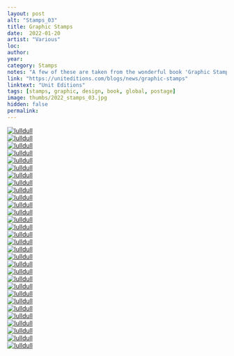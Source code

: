 ```yaml
---
layout: post
alt: "Stamps_03"
title: Graphic Stamps
date:  2022-01-20
artist: "Various"
loc: 
author: 
year: 
category: Stamps
notes: "A few of these are taken from the wonderful book 'Graphic Stamps' from Unit Editions. Acquire it if you can."
link: "https://uniteditions.com/blogs/news/graphic-stamps"
linktext: "Unit Editions"
tags: [stamps, graphic, design, book, global, postage]
image: thumbs/2022_stamps_03.jpg
hidden: false
permalink:
---
```






<div class="post_image">
	<a href="{{ site.baseurl }}/images/posts/2022_stamps_03/001.jpg" target="_blank">
	<img src="{{ site.baseurl }}/images/posts/2022_stamps_03/001.jpg" alt="lulldull"></a>
</div>

<div class="post_image">
	<a href="{{ site.baseurl }}/images/posts/2022_stamps_03/002.jpg" target="_blank">
	<img src="{{ site.baseurl }}/images/posts/2022_stamps_03/002.jpg" alt="lulldull"></a>
</div>

<div class="post_image">
	<a href="{{ site.baseurl }}/images/posts/2022_stamps_03/003.jpg" target="_blank">
	<img src="{{ site.baseurl }}/images/posts/2022_stamps_03/003.jpg" alt="lulldull"></a>
</div>

<div class="post_image">
	<a href="{{ site.baseurl }}/images/posts/2022_stamps_03/004.jpg" target="_blank">
	<img src="{{ site.baseurl }}/images/posts/2022_stamps_03/004.jpg" alt="lulldull"></a>
</div>

<div class="post_image">
	<a href="{{ site.baseurl }}/images/posts/2022_stamps_03/005.jpg" target="_blank">
	<img src="{{ site.baseurl }}/images/posts/2022_stamps_03/005.jpg" alt="lulldull"></a>
</div>

<div class="post_image">
	<a href="{{ site.baseurl }}/images/posts/2022_stamps_03/006.jpg" target="_blank">
	<img src="{{ site.baseurl }}/images/posts/2022_stamps_03/006.jpg" alt="lulldull"></a>
</div>

<div class="post_image">
	<a href="{{ site.baseurl }}/images/posts/2022_stamps_03/007.jpg" target="_blank">
	<img src="{{ site.baseurl }}/images/posts/2022_stamps_03/007.jpg" alt="lulldull"></a>
</div>


<div class="post_image">
	<a href="{{ site.baseurl }}/images/posts/2022_stamps_03/008.jpg" target="_blank">
	<img src="{{ site.baseurl }}/images/posts/2022_stamps_03/008.jpg" alt="lulldull"></a>
</div>

<div class="post_image">
	<a href="{{ site.baseurl }}/images/posts/2022_stamps_03/009.jpg" target="_blank">
	<img src="{{ site.baseurl }}/images/posts/2022_stamps_03/009.jpg" alt="lulldull"></a>
</div>

<div class="post_image">
	<a href="{{ site.baseurl }}/images/posts/2022_stamps_03/010.jpg" target="_blank">
	<img src="{{ site.baseurl }}/images/posts/2022_stamps_03/010.jpg" alt="lulldull"></a>
</div>


<div class="post_image">
	<a href="{{ site.baseurl }}/images/posts/2022_stamps_03/011.jpg" target="_blank">
	<img src="{{ site.baseurl }}/images/posts/2022_stamps_03/011.jpg" alt="lulldull"></a>
</div>


<div class="post_image">
	<a href="{{ site.baseurl }}/images/posts/2022_stamps_03/012.jpg" target="_blank">
	<img src="{{ site.baseurl }}/images/posts/2022_stamps_03/012.jpg" alt="lulldull"></a>
</div>


<div class="post_image">
	<a href="{{ site.baseurl }}/images/posts/2022_stamps_03/013.jpg" target="_blank">
	<img src="{{ site.baseurl }}/images/posts/2022_stamps_03/013.jpg" alt="lulldull"></a>
</div>


<div class="post_image">
	<a href="{{ site.baseurl }}/images/posts/2022_stamps_03/014.jpg" target="_blank">
	<img src="{{ site.baseurl }}/images/posts/2022_stamps_03/014.jpg" alt="lulldull"></a>
</div>


<div class="post_image">
	<a href="{{ site.baseurl }}/images/posts/2022_stamps_03/015.jpg" target="_blank">
	<img src="{{ site.baseurl }}/images/posts/2022_stamps_03/015.jpg" alt="lulldull"></a>
</div>

<div class="post_image">
	<a href="{{ site.baseurl }}/images/posts/2022_stamps_03/016.jpg" target="_blank">
	<img src="{{ site.baseurl }}/images/posts/2022_stamps_03/016.jpg" alt="lulldull"></a>
</div>

<div class="post_image">
	<a href="{{ site.baseurl }}/images/posts/2022_stamps_03/017.jpg" target="_blank">
	<img src="{{ site.baseurl }}/images/posts/2022_stamps_03/017.jpg" alt="lulldull"></a>
</div>

<div class="post_image">
	<a href="{{ site.baseurl }}/images/posts/2022_stamps_03/018.jpg" target="_blank">
	<img src="{{ site.baseurl }}/images/posts/2022_stamps_03/018.jpg" alt="lulldull"></a>
</div>

<div class="post_image">
	<a href="{{ site.baseurl }}/images/posts/2022_stamps_03/019.jpg" target="_blank">
	<img src="{{ site.baseurl }}/images/posts/2022_stamps_03/019.jpg" alt="lulldull"></a>
</div>

<div class="post_image">
	<a href="{{ site.baseurl }}/images/posts/2022_stamps_03/020.jpg" target="_blank">
	<img src="{{ site.baseurl }}/images/posts/2022_stamps_03/020.jpg" alt="lulldull"></a>
</div>

<div class="post_image">
	<a href="{{ site.baseurl }}/images/posts/2022_stamps_03/021.jpg" target="_blank">
	<img src="{{ site.baseurl }}/images/posts/2022_stamps_03/021.jpg" alt="lulldull"></a>
</div>

<div class="post_image">
	<a href="{{ site.baseurl }}/images/posts/2022_stamps_03/022.jpg" target="_blank">
	<img src="{{ site.baseurl }}/images/posts/2022_stamps_03/022.jpg" alt="lulldull"></a>
</div>

<div class="post_image">
	<a href="{{ site.baseurl }}/images/posts/2022_stamps_03/023.jpg" target="_blank">
	<img src="{{ site.baseurl }}/images/posts/2022_stamps_03/023.jpg" alt="lulldull"></a>
</div>

<div class="post_image">
	<a href="{{ site.baseurl }}/images/posts/2022_stamps_03/024.jpg" target="_blank">
	<img src="{{ site.baseurl }}/images/posts/2022_stamps_03/024.jpg" alt="lulldull"></a>
</div>

<div class="post_image">
	<a href="{{ site.baseurl }}/images/posts/2022_stamps_03/025.jpg" target="_blank">
	<img src="{{ site.baseurl }}/images/posts/2022_stamps_03/025.jpg" alt="lulldull"></a>
</div>

<div class="post_image">
	<a href="{{ site.baseurl }}/images/posts/2022_stamps_03/026.jpg" target="_blank">
	<img src="{{ site.baseurl }}/images/posts/2022_stamps_03/026.jpg" alt="lulldull"></a>
</div>

<div class="post_image">
	<a href="{{ site.baseurl }}/images/posts/2022_stamps_03/027.jpg" target="_blank">
	<img src="{{ site.baseurl }}/images/posts/2022_stamps_03/027.jpg" alt="lulldull"></a>
</div>

<div class="post_image">
	<a href="{{ site.baseurl }}/images/posts/2022_stamps_03/028.jpg" target="_blank">
	<img src="{{ site.baseurl }}/images/posts/2022_stamps_03/028.jpg" alt="lulldull"></a>
</div>

<div class="post_image">
	<a href="{{ site.baseurl }}/images/posts/2022_stamps_03/029.jpg" target="_blank">
	<img src="{{ site.baseurl }}/images/posts/2022_stamps_03/029.jpg" alt="lulldull"></a>
</div>

<div class="post_image">
	<a href="{{ site.baseurl }}/images/posts/2022_stamps_03/030.jpg" target="_blank">
	<img src="{{ site.baseurl }}/images/posts/2022_stamps_03/030.jpg" alt="lulldull"></a>
</div>
